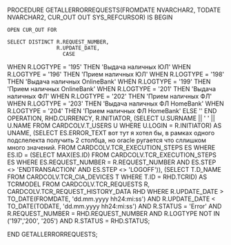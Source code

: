 PROCEDURE GETALLERRORREQUESTS(FROMDATE NVARCHAR2,
                             TODATE   NVARCHAR2,
                             CUR_OUT  OUT SYS_REFCURSOR) IS
  BEGIN
  
    OPEN CUR_OUT FOR
    
    SELECT DISTINCT R.REQUEST_NUMBER,
                    R.UPDATE_DATE,
                      CASE
WHEN R.LOGTYPE = '195' THEN
'Выдача наличных ЮЛ'
WHEN R.LOGTYPE = '196' THEN
'Прием наличных ЮЛ'
WHEN R.LOGTYPE = '198' THEN
'Выдача наличных OnlineBank'
WHEN R.LOGTYPE = '199' THEN
'Прием наличных OnlineBank'
WHEN R.LOGTYPE = '201' THEN
'Выдача наличных ФЛ'
WHEN R.LOGTYPE = '202' THEN
'Прием наличных ФЛ'
WHEN R.LOGTYPE = '203' THEN
'Выдача наличных ФЛ HomeBank'
WHEN R.LOGTYPE = '204' THEN
'Прием наличных ФЛ HomeBank'
                        ELSE
                         ''
                      END OPERATION,
                      RHD.CURRENCY,
                      R.INITIATOR,
                      (SELECT U.SURNAME || ' ' || U.NAME
                         FROM CARDCOLV.T_USERS U
                        WHERE U.LOGIN = R.INITIATOR) AS UNAME,
                        (SELECT ES.ERROR_TEXT вот тут я хотел бы, в рамках одного подслелекта получить 2 столбца, но oracle ругается что сллишком много значений.
                        FROM CARDCOLV.TCR_EXECUTION_STEPS ES
                        WHERE ES.ID = (SELECT MAX(ES.ID)
                                FROM CARDCOLV.TCR_EXECUTION_STEPS ES
                                WHERE ES.REQUEST_NUMBER = R.REQUEST_NUMBER
                                 AND ES.STEP <> 'ENDTRANSACTION'
                                 AND ES.STEP <> 'LOGOFF')),
                        (SELECT T.D_NAME
                FROM CARDCOLV.TCR_CIA_DEVICES T 
               WHERE T.ID = RHD.TCRID) AS TCRMODEL
        FROM CARDCOLV.TCR_REQUESTS R, CARDCOLV.TCR_REQUEST_HISTORY_DATA RHD
       WHERE R.UPDATE_DATE > TO_DATE(FROMDATE, 'dd.mm.yyyy hh24:mi:ss')
         AND R.UPDATE_DATE < TO_DATE(TODATE, 'dd.mm.yyyy hh24:mi:ss')
         AND R.STATUS = 'Error'
         AND R.REQUEST_NUMBER = RHD.REQUEST_NUMBER
         AND R.LOGTYPE NOT IN ('197','200', '205')
         AND R.STATUS = RHD.STATUS;

END GETALLERRORREQUESTS;
